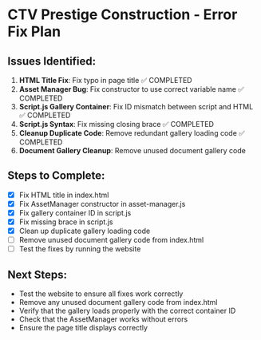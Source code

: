 # CTV Prestige Construction - Error Fix Plan

## Issues Identified:

1. **HTML Title Fix**: Fix typo in page title ✅ COMPLETED
2. **Asset Manager Bug**: Fix constructor to use correct variable name ✅ COMPLETED
3. **Script.js Gallery Container**: Fix ID mismatch between script and HTML ✅ COMPLETED
4. **Script.js Syntax**: Fix missing closing brace ✅ COMPLETED
5. **Cleanup Duplicate Code**: Remove redundant gallery loading code ✅ COMPLETED
6. **Document Gallery Cleanup**: Remove unused document gallery code

## Steps to Complete:

- [x] Fix HTML title in index.html
- [x] Fix AssetManager constructor in asset-manager.js
- [x] Fix gallery container ID in script.js
- [x] Fix missing brace in script.js
- [x] Clean up duplicate gallery loading code
- [ ] Remove unused document gallery code from index.html
- [ ] Test the fixes by running the website

## Next Steps:

- Test the website to ensure all fixes work correctly
- Remove any unused document gallery code from index.html
- Verify that the gallery loads properly with the correct container ID
- Check that the AssetManager works without errors
- Ensure the page title displays correctly
